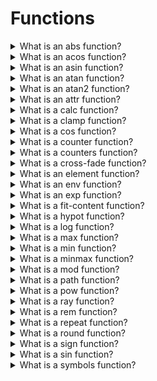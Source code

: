 # Functions

<details>
  <summary>What is an abs function?</summary>

The `abs()` CSS function returns the absolute value of the argument, as the same type as the input.

Example:

    div {
      --deg: -45deg;
      background-image: linear-gradient(abs(var(--deg)), blue, red);
    }

[More >>](https://developer.mozilla.org/en-US/docs/Web/CSS/abs)

</details>

<details>
  <summary>What is an acos function?</summary>

The `acos()` CSS function is a trigonometric function that returns the inverse cosine of a number between `-1` and `1`. The function contains a single calculation that returns the number of radians representing an angle between `0deg` and `180deg`.

Example:

    div.box-1 {
      transform: rotate(acos(1));
    }
    div.box-2 {
      transform: rotate(acos(0.5));
    }

[More >>](https://developer.mozilla.org/en-US/docs/Web/CSS/acos)

</details>

<details>
  <summary>What is an asin function?</summary>

The `asin()` CSS function is a trigonometric function that returns the inverse sine of a number between `-1` and `1`. The function contains a single calculation that returns the number of radians representing an angle between `-90deg` and `90deg`.

Example:

    div.box-1 {
      transform: rotate(asin(1));
    }
    div.box-2 {
      transform: rotate(asin(0.5));
    }

[More >>](https://developer.mozilla.org/en-US/docs/Web/CSS/asin)

</details>

<details>
  <summary>What is an atan function?</summary>

The `atan()` CSS function is a trigonometric function that returns the inverse tangent of a number between `-∞` and `+∞`. The function contains a single calculation that returns the number of radians representing an angle between `-90deg` and `90deg`.

Example:

    div.box-1 {
      transform: rotate(atan(1));
    }
    div.box-2 {
      transform: rotate(atan(0.5));
    }

[More >>](https://developer.mozilla.org/en-US/docs/Web/CSS/atan)

</details>

<details>
  <summary>What is an atan2 function?</summary>

The `atan2()` CSS function is a trigonometric function that returns the inverse tangent of two values between `-infinity` and `infinity`. The function accepts two arguments and returns the number of radians representing an angle between `-180deg` and `180deg`.

Example:

    div.box-1 {
      transform: rotate(atan2(3, 2));
    }
    div.box-2 {
      transform: rotate(atan2(-1, 0.5));
    }

[More >>](https://developer.mozilla.org/en-US/docs/Web/CSS/atan2)

</details>

<details>
  <summary>What is an attr function?</summary>

The `attr()` CSS function is used to retrieve the value of an attribute of the selected element and use it in the stylesheet. It can also be used on pseudo-elements, in which case the value of the attribute on the pseudo-element's originating element is returned.

Example:

    <p data-foo="hello">world</p>

    [data-foo]::before {
      content: attr(data-foo) " ";
    }

[More >>](https://developer.mozilla.org/en-US/docs/Web/CSS/attr)

</details>

<details>
  <summary>What is a calc function?</summary>

The `calc()` CSS function lets one to perform calculations when specifying CSS property values. It can be used with `length`, `frequency`, `angle`, `time`, `percentage`, `number` or `integer` values.

Example:

    width: calc(100% - 80px);

[More >>](https://developer.mozilla.org/en-US/docs/Web/CSS/calc)

</details>

<details>
  <summary>What is a clamp function?</summary>

The `clamp()` CSS function clamps a middle value within a range of values between a defined minimum bound and a maximum bound. The function takes three parameters: a minimum value, a preferred value, and a maximim allowed value.

Example:

    h1 {
      letter-spacing: 2px;
      font-size: clamp(1.8rem, 2.5vw, 2.8rem);
    }

[More >>](https://developer.mozilla.org/en-US/docs/Web/CSS/clamp)

</details>

<details>
  <summary>What is a cos function?</summary>

The `cos()` CSS function is a trigonometric function that returns the cosine of a number, which is a value between `-1` and `1`. The function contains a single calculation that must resolve to either a number or an angle by interpreting the result of the argument as radians. That is, `cos(45deg)`, `cos(0.125turn)`, and `cos(3.14159 / 4)` all represent the same value, approximately `0.707`.

Example:

    div.rotated-scaled-diamond {
      width: calc(100px * cos(45deg));
      height: calc(100px * cos(45deg));
      margin: calc(100px / 4 * cos(45deg));
      transform: rotate(45deg);
      transform-origin: center;
      background-color: green;
    }

[More >>](https://developer.mozilla.org/en-US/docs/Web/CSS/cos)

</details>

<details>
  <summary>What is a counter function?</summary>

The `counter()` CSS function returns a string representing the current value of the named counter, if there is one.

Example:

    ol {
      counter-reset: listCounter;
      padding-left: 5em;
    }
    li {
      counter-increment: listCounter;
    }
    li::marker {
      content:
        "Item #" counter(listCounter) " is: ";
    }
    li::after {
      content:
        "[" counter(listCounter, decimal-leading-zero) "] == ["
        counter(listCounter, upper-roman) "]";
    }

[More >>](https://developer.mozilla.org/en-US/docs/Web/CSS/counter)

</details>

<details>
  <summary>What is a counters function?</summary>

The `counters()` CSS function enables combining markers when nesting counters. The function returns a string that concatenates the current values of the named and nested counters. The function returns a string that concatenates the current values of the named and nested counters, if any are present, with the string provided. The third, optional parameter enables defining the list style.

Example:

    ol {
      counter-reset: listCounter;
    }
    li {
      counter-increment: listCounter;
    }
    li::marker {
      content:
        counters(listCounter, ".", upper-roman) ") ";
    }
    li::before {
      content:
        counters(listCounter, ".") " == "
        counters(listCounter, ".", lower-roman);
    }

[More >>](https://developer.mozilla.org/en-US/docs/Web/CSS/counters)

</details>

<details>
  <summary>What is a cross-fade function?</summary>

The `cross-fade()` CSS function can be used to blend two or more images at a defined transparency. It can be used for many simple image manipulations, such as tinting an image with a solid color or highlighting a particular area of the page by combining an image with a radial gradient.

Example:

    .crossfade {
      width: 300px;
      height: 300px;
      background-image: -webkit-cross-fade(url("br.png"), url("tr.png"), 75%);
      background-image: cross-fade(url("br.png"), url("tr.png"), 75%);
    }

[More >>](https://developer.mozilla.org/en-US/docs/Web/CSS/cross-fade)

</details>

<details>
  <summary>What is an element function?</summary>

The `element()` CSS function defines an image value generated from an arbitary HTML element. This image is live, meaning that if the HTML element is changed, the CSS properties using the resulting value are automatically updated.

Example:

    #css-result {
      background: -moz-element(#css-source) no-repeat;
      width: 256px;
      height: 32px;
      background-size: 80%;
      border: dashed;
    }

[More >>](https://developer.mozilla.org/en-US/docs/Web/CSS/element)

</details>

<details>
  <summary>What is an env function?</summary>

The `env()` CSS function can be used to insert the value of a user agent defined environment variables are globally scoped to a document, wheres custom properties are scoped to the element(s) on which they are declared.

Example:

    body {
      display: flex;
      flex-direction: column;
      min-height: 100vh;
      font: 1em system-ui;
    }

    main {
      flex: 1;
      background-color: #eee;
      padding: 1em;
    }

[More >>](https://developer.mozilla.org/en-US/docs/Web/CSS/env)

</details>

<details>
  <summary>What is an exp function?</summary>

The `exp()` CSS function is an exponential function that takes an number as an argument and returns the mathematical constant `e` raised to the power of the given number.

Example:

    div.box {
      width: 100px;
      height: 100px;
      background: linear-gradient(orange, red);
    }
    div.box-1 {
      transform: rotate(calc(1turn * exp(-1))); // 0.3678794411714423turn
    }

[More >>](https://developer.mozilla.org/en-US/docs/Web/CSS/exp)

</details>

<details>
  <summary>What is a fit-content function?</summary>

The `fit-content()` CSS function clamps a fiven size to an available size according to the formula `min(maximum size, max(minimum size, argument))`.

Example:

    #container {
      display: grid;
      grid-template-columns: fit-content(300px) fit-content(300px) 1fr;
      grid-gap: 5px;
      box-sizing: border-box;
      height: 200px;
      width: 100%;
      background-color: #8cffa0;
      padding: 10px;
    }

    #container > div {
      background-color: #8ca0ff;
      padding: 5px;
    }

[More >>](https://developer.mozilla.org/en-US/docs/Web/CSS/fit-content)

</details>

<details>
  <summary>What is a hypot function?</summary>

The `hypot()` CSS function is an exponential function that returns the square root of the sum of squares of its parameters.

Example:

    :root {
      --size-0: 100px;
      --size-1: hypot(var(--size-0)); /*  100px */
      --size-2: hypot(var(--size-0), var(--size-0)); /*  141.42px */
      --size-3: hypot(
        calc(var(--size-0) * 1.5),
        calc(var(--size-0) * 2)
      ); /*  250px */
    }

[More >>](https://developer.mozilla.org/en-US/docs/Web/CSS/hypot)

</details>

<details>
  <summary>What is a log function?</summary>

The `log()` CSS function is an exponential function that returns the logarithm of a number.

Example:

    :root {
      --size-0: 50px;
      --size-1: calc(var(--size-0) * log(7.389)); /*  100px */
      --size-2: calc(var(--size-0) * log(8, 2)); /*  150px */
      --size-3: calc(var(--size-0) * log(625, 5)); /*  200px */
    }

[More >>](https://developer.mozilla.org/en-US/docs/Web/CSS/log)

</details>

<details>
  <summary>What is a max function?</summary>

The `max()` CSS function lets set the largest (most positive) value from a list of comma-separated expressions as the value of a CSS property value. The `max()` function can be used anywhere a length, frequency, angle, time, percentage, number, or integer is allowed.

Example:

    h1 {
      font-size: 2rem;
    }
    h1.responsive {
      font-size: max(4vw, 2em, 2rem);
    }

[More >>](https://developer.mozilla.org/en-US/docs/Web/CSS/max)

</details>

<details>
  <summary>What is a min function?</summary>

The `min()` CSS function lets set the smallest (most positive) value from a list of comma-separated expressions as the value of a CSS property value. The `min()` function can be used anywhere a length, frequency, angle, time, percentage, number, or integer is allowed.

Example:

    input,
    label {
      padding: 2px;
      box-sizing: border-box;
      display: inline-block;
      width: min(40%, 400px);
      background-color: pink;
    }

    form {
      margin: 4px;
      border: 1px solid black;
      padding: 4px;
    }

[More >>](https://developer.mozilla.org/en-US/docs/Web/CSS/min)

</details>

<details>
  <summary>What is a minmax function?</summary>

The `minmax()` CSS function defines a size range greater than or equal to min and less than or equal to max. It is used with CSS Grids.

Example:

    #container {
      display: grid;
      grid-template-columns: minmax(min-content, 300px) minmax(200px, 1fr) 150px;
      grid-gap: 5px;
      box-sizing: border-box;
      height: 200px;
      width: 100%;
      background-color: #8cffa0;
      padding: 10px;
    }

    #container > div {
      background-color: #8ca0ff;
      padding: 5px;
    }

[More >>](https://developer.mozilla.org/en-US/docs/Web/CSS/minmax)

</details>

<details>
  <summary>What is a mod function?</summary>

The `minmax()` CSS function returns a modulul left over when the first parameter is divided by the second parameter, similar to the JavaScript remainder operator (%). The modulus is the value left over when one operand, the divided, is divided by a second operand, the divisor. It always takes the sign of the divisor.

Example:

      line-height: mod(7, 2); /* 1 */
      line-height: mod(14, 5); /* 4 */
      line-height: mod(3.5, 2); /* 1.5 */

[More >>](https://developer.mozilla.org/en-US/docs/Web/CSS/mod)

</details>

<details>
  <summary>What is a path function?</summary>

The `path()` CSS function accepts an SVG path string, and is used in CSS Shapes and CSS Motion Path to enable a shape to be drawn.

Example:

    path("M 10 80 C 40 10, 65 10, 95 80 S 150 150, 180 80");
    path(evenodd,"M 10 80 C 40 10, 65 10, 95 80 S 150 150, 180 80");

[More >>](https://developer.mozilla.org/en-US/docs/Web/CSS/path)

</details>

<details>
  <summary>What is a pow function?</summary>

The `pow()` CSS function is an exponential function that returns the value of a base raised to the power of a number.

Example:

    h1 {
      font-size: calc(1rem * pow(1.5, 4));
    }
    h2 {
      font-size: calc(1rem * pow(1.5, 3));
    }

[More >>](https://developer.mozilla.org/en-US/docs/Web/CSS/pow)

</details>

<details>
  <summary>What is a ray function?</summary>

The `ray()` CSS function defines the `offset-path` line segment that an animated element can follow. The line segment is referred to as "ray". The ray begins from an `offset-position` and extends in the direction of the specified angle. the length of a ray can be constrained by specifying a size and using the `contain` keyword.

Example:

    .box1 {
      offset-path: ray(0deg closest-side);
    }

    .box2 {
      offset-anchor: 0 0;
      offset-path: ray(0deg closest-side);
    }

[More >>](https://developer.mozilla.org/en-US/docs/Web/CSS/ray)

</details>

<details>
  <summary>What is a rem function?</summary>

The `rem()` CSS function returns a remainder left over when the first parameter is divided by the second parameter, similar to the JavaScript remaider operator (%). The remaider is the value left over when one operand, the dividend, is divided by a second operand, the divisor. It always takes the sign of the dividend.

Example:

    margin: rem(14%, 3%); /* 2% */
    margin: rem(18px, 5px); /* 3px */

[More >>](https://developer.mozilla.org/en-US/docs/Web/CSS/rem)

</details>

<details>
  <summary>What is a repeat function?</summary>

The `repeat()` CSS function represents a repeated fragment of the track list, allowing a large number of columns or rows that exhibit a recurring pattern to be written in a more compact form.

Example:

    #container {
      display: grid;
      grid-template-columns: repeat(2, 50px 1fr) 100px;
      grid-gap: 5px;
      box-sizing: border-box;
      height: 200px;
      width: 100%;
      background-color: #8cffa0;
      padding: 10px;
    }

    #container > div {
      background-color: #8ca0ff;
      padding: 5px;
    }

[More >>](https://developer.mozilla.org/en-US/docs/Web/CSS/repeat)

</details>

<details>
  <summary>What is a round function?</summary>

The `round()` CSS function returns a rounded number based on a selected rounding strategy.

Example:

    div.box-2 {
      height: round(up, 101px, var(--rounding-interval));
    }
    div.box-3 {
      height: round(down, 122px, var(--rounding-interval));
    }
    div.box-4 {
      height: round(to-zero, 120px, var(--rounding-interval));
    }

[More >>](https://developer.mozilla.org/en-US/docs/Web/CSS/round)

</details>

<details>
  <summary>What is a sign function?</summary>

The `sign()` CSS function contains one calculation, and returns `-1` if the numeric value of the argument is negative, `+1` if the numeric value of the argument is positive, `0+` if the numeric value of the argument is `0-` if the numeric value of the argument is `0-`.

Example:

    div {
      position: absolute;
      top: calc(100px * sign(var(--value)));
    }

[More >>](https://developer.mozilla.org/en-US/docs/Web/CSS/sign)

</details>

<details>
  <summary>What is a sin function?</summary>

The `sin()` CSS function is a trigonometric function that returns the sine of a number, which is a value between `-1` and `1`. The function contains a single calculation that must resolve to either a number or an angle by interpreting the result of the argument as radians. That is, `sin(45deg)`, `sin(0.125turn)` all represent the same value, approximately `0.707`.

Example:

    div {
      background-color: red;
      width: calc(sin(30deg) * 100px);
      height: calc(sin(30deg) * 100px);
    }

[More >>](https://developer.mozilla.org/en-US/docs/Web/CSS/sin)

</details>

<details>
  <summary>What is a symbols function?</summary>

The `symbols()` CSS function enables defining counter styles inline, directly as a value of properties such as `list-style`, providing a less powerful but simpler alternative to the `@counter-style` method of defining a counter style.

Example:

    ol {
      list-style: symbols(cyclic "*" "†" "‡");
    }

[More >>](https://developer.mozilla.org/en-US/docs/Web/CSS/symbols)

</details>
